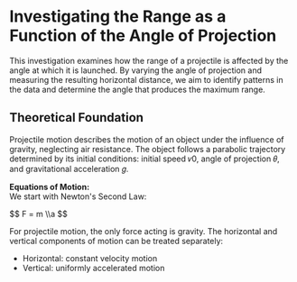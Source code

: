 # Investigating the Range as a Function of the Angle of Projection
This investigation examines how the range of a projectile is affected by the angle at which it is launched. By varying the angle of projection and measuring the resulting horizontal distance, we aim to identify patterns in the data and determine the angle that produces the maximum range.

## Theoretical Foundation
Projectile motion describes the motion of an object under the influence of gravity, neglecting air resistance. The object follows a parabolic trajectory determined by its initial conditions: initial speed 𝑣0, angle of projection 𝜃, and gravitational acceleration 𝑔.

<b>Equations of Motion:</b><br />
We start with Newton's Second Law:
<p>
$$ F = m \\a $$
</p>
For projectile motion, the only force acting is gravity. The horizontal and vertical components of motion can be treated separately:<br />
<ul>
<li>Horizontal: constant velocity motion</li>
<li>Vertical: uniformly accelerated motion</li>
</ul>
